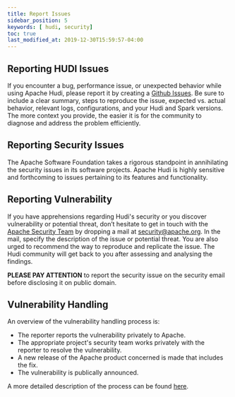 ```yaml
---
title: Report Issues
sidebar_position: 5
keywords: [ hudi, security]
toc: true
last_modified_at: 2019-12-30T15:59:57-04:00
---
```


## Reporting HUDI Issues

If you encounter a bug, performance issue, or unexpected behavior while using Apache Hudi, please report it by creating a [Github Issues](https://github.com/apache/hudi/issues). Be sure to include a clear summary, steps to reproduce the issue, expected vs. actual behavior, relevant logs, configurations, and your Hudi and Spark versions. The more context you provide, the easier it is for the community to diagnose and address the problem efficiently.

## Reporting Security Issues

The Apache Software Foundation takes a rigorous standpoint in annihilating the security issues in its software projects. Apache Hudi is highly sensitive and forthcoming to issues pertaining to its features and functionality.

## Reporting Vulnerability

If you have apprehensions regarding Hudi's security or you discover vulnerability or potential threat, don’t hesitate to get in touch with the [Apache Security Team](http://www.apache.org/security/) by dropping a mail at [security@apache.org](mailto:security@apache.org). In the mail, specify the description of the issue or potential threat. You are also urged to recommend the way to reproduce and replicate the issue. The Hudi community will get back to you after assessing and analysing the findings.

**PLEASE PAY ATTENTION** to report the security issue on the security email before disclosing it on public domain.

## Vulnerability Handling

An overview of the vulnerability handling process is:

* The reporter reports the vulnerability privately to Apache.
* The appropriate project's security team works privately with the reporter to resolve the vulnerability.
* A new release of the Apache product concerned is made that includes the fix.
* The vulnerability is publically announced.

A more detailed description of the process can be found [here](https://www.apache.org/security/committers).
